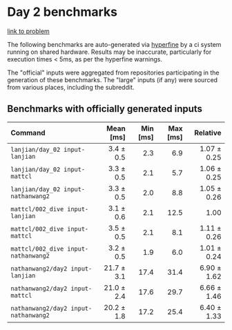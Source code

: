 # Day 2 benchmarks

[link to problem](http://adventofcode.com/2021/day/2)

The following benchmarks are auto-generated via [hyperfine](https://github.com/sharkdp/hyperfine) by a ci system running on shared hardware. Results may be inaccurate, particularly for execution times < 5ms, as per the hyperfine warnings.

The "official" inputs were aggregated from repositories participating in the generation of these benchmarks. The "large" inputs (if any) were sourced from various places, including the subreddit.

## Benchmarks with officially generated inputs
| Command | Mean [ms] | Min [ms] | Max [ms] | Relative |
|:---|---:|---:|---:|---:|
| `lanjian/day_02 input-lanjian` | 3.4 ± 0.5 | 2.3 | 6.9 | 1.07 ± 0.25 |
| `lanjian/day_02 input-mattcl` | 3.3 ± 0.5 | 2.1 | 5.7 | 1.06 ± 0.25 |
| `lanjian/day_02 input-nathanwang2` | 3.3 ± 0.5 | 2.0 | 8.8 | 1.05 ± 0.26 |
| `mattcl/002_dive input-lanjian` | 3.1 ± 0.6 | 2.1 | 12.5 | 1.00 |
| `mattcl/002_dive input-mattcl` | 3.5 ± 0.5 | 2.1 | 8.1 | 1.11 ± 0.26 |
| `mattcl/002_dive input-nathanwang2` | 3.2 ± 0.5 | 1.9 | 6.0 | 1.01 ± 0.24 |
| `nathanwang2/day2 input-lanjian` | 21.7 ± 3.1 | 17.4 | 31.4 | 6.90 ± 1.62 |
| `nathanwang2/day2 input-mattcl` | 21.0 ± 2.4 | 17.6 | 29.7 | 6.66 ± 1.46 |
| `nathanwang2/day2 input-nathanwang2` | 20.2 ± 1.8 | 17.2 | 25.4 | 6.40 ± 1.33 |
